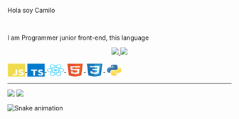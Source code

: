 <div style:"text-aling: center">
  <p>Hola soy Camilo</p>
  <br>
  <p>I am Programmer junior front-end, this language </p>
</div>
  
<div align="center">
  <a href="https://github.com/J-Camilo">
  <img height="150em" src="https://github-readme-stats.vercel.app/api?username=J-Camilo&show_icons=true&theme=dracula&include_all_commits=true&count_private=true"/>
  <img height="150em" src="https://github-readme-stats.vercel.app/api/top-langs/?username=J-Camilo&layout=compact&langs_count=7&theme=dracula"/>
</div>
  
 <div style="display: inline_block"><br>
  <img align="center" alt="Rafa-Js" height="30" width="40" src="https://raw.githubusercontent.com/devicons/devicon/master/icons/javascript/javascript-plain.svg">
  <img align="center" alt="Rafa-Ts" height="30" width="40" src="https://raw.githubusercontent.com/devicons/devicon/master/icons/typescript/typescript-plain.svg">
  <img align="center" alt="Rafa-React" height="30" width="40" src="https://raw.githubusercontent.com/devicons/devicon/master/icons/react/react-original.svg">
  <img align="center" alt="Rafa-HTML" height="30" width="40" src="https://raw.githubusercontent.com/devicons/devicon/master/icons/html5/html5-original.svg">
  <img align="center" alt="Rafa-CSS" height="30" width="40" src="https://raw.githubusercontent.com/devicons/devicon/master/icons/css3/css3-original.svg">
  <img align="center" alt="Rafa-Python" height="30" width="40" src="https://raw.githubusercontent.com/devicons/devicon/master/icons/python/python-original.svg">
  </div><hr>

<div> 
  <a href="https://www.instagram.com/j.c4milof/" target="_blank"><img src="https://img.shields.io/badge/-Instagram-%23E4405F?style=for-the-badge&logo=instagram&logoColor=white" target="_blank"></a>
  <a href = "mailto:juan.fong@misena.edu.co"><img src="https://img.shields.io/badge/-Gmail-%23333?style=for-the-badge&logo=gmail&logoColor=white" target="_blank"></a>

  
  
  ![Snake animation](https://github.com/J-Camilo/J-Camilo/blob/output/github-contribution-grid-snake.svg)
</div>
